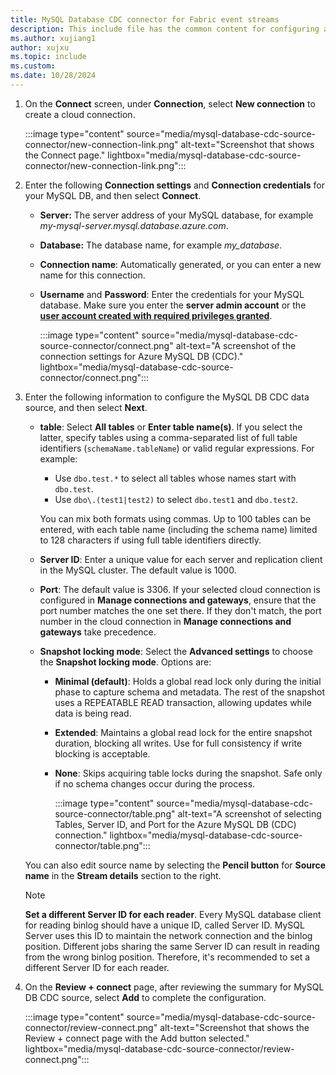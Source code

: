 ```yaml
---
title: MySQL Database CDC connector for Fabric event streams
description: This include file has the common content for configuring a MySQL Database Change Data Capture (CDC) connector for Fabric event streams and Real-Time hub. 
ms.author: xujiang1
author: xujxu
ms.topic: include
ms.custom:
ms.date: 10/28/2024
---
```



1. On the **Connect** screen, under **Connection**, select **New connection** to create a cloud connection.

    :::image type="content" source="media/mysql-database-cdc-source-connector/new-connection-link.png" alt-text="Screenshot that shows the Connect page." lightbox="media/mysql-database-cdc-source-connector/new-connection-link.png":::
1. Enter the following **Connection settings** and **Connection credentials** for your MySQL DB, and then select **Connect**.

   - **Server:** The server address of your MySQL database, for example *my-mysql-server.mysql.database.azure.com*.
   - **Database:** The database name, for example *my_database*.
   - **Connection name**: Automatically generated, or you can enter a new name for this connection.
   - **Username** and **Password**: Enter the credentials for your MySQL database. Make sure you enter the **server admin  account** or the [**user account created with required privileges granted**](../add-source-mysql-database-change-data-capture.md#set-up-mysql-db).

        :::image type="content" source="media/mysql-database-cdc-source-connector/connect.png" alt-text="A screenshot of the connection settings for Azure MySQL DB (CDC)." lightbox="media/mysql-database-cdc-source-connector/connect.png":::
1. Enter the following information to configure the MySQL DB CDC data source, and then select **Next**.

   - **table**: Select **All tables** or **Enter table name(s)**. If you select the latter, specify tables using a comma-separated list of full table identifiers (`schemaName.tableName`) or valid regular expressions. For example:  

      - Use `dbo.test.*` to select all tables whose names start with `dbo.test`.  
      - Use `dbo\.(test1|test2)` to select `dbo.test1` and `dbo.test2`.  

      You can mix both formats using commas. Up to 100 tables can be entered, with each table name (including the schema name) limited to 128 characters if using full table identifiers directly.
   - **Server ID**: Enter a unique value for each server and replication client in the MySQL cluster. The default value is 1000.
   - **Port**: The default value is 3306. If your selected cloud connection is configured in **Manage connections and gateways**, ensure that the port number matches the one set there. If they don't match, the port number in the cloud connection in **Manage connections and gateways** take precedence. 
   - **Snapshot locking mode**: Select the **Advanced settings** to choose the **Snapshot locking mode**. Options are: 
     - **Minimal (default)**: Holds a global read lock only during the initial phase to capture schema and metadata. The rest of the snapshot uses a REPEATABLE READ transaction, allowing updates while data is being read.
     - **Extended**: Maintains a global read lock for the entire snapshot duration, blocking all writes. Use for full consistency if write blocking is acceptable.
     - **None**: Skips acquiring table locks during the snapshot. Safe only if no schema changes occur during the process.

        :::image type="content" source="media/mysql-database-cdc-source-connector/table.png" alt-text="A screenshot of selecting Tables, Server ID, and Port for the Azure MySQL DB (CDC) connection." lightbox="media/mysql-database-cdc-source-connector/table.png":::
    
    You can also edit source name by selecting the **Pencil button** for **Source name** in the **Stream details** section to the right.

   > [!NOTE]
   > **Set a different Server ID for each reader**. Every MySQL database client for reading binlog should have a unique ID, called Server ID. MySQL Server uses this ID to maintain the network connection and the binlog position. Different jobs sharing the same Server ID can result in reading from the wrong binlog position. Therefore, it's recommended to set a different Server ID for each reader.
1. On the **Review + connect** page, after reviewing the summary for MySQL DB CDC source, select **Add** to complete the configuration.

      :::image type="content" source="media/mysql-database-cdc-source-connector/review-connect.png" alt-text="Screenshot that shows the Review + connect page with the Add button selected." lightbox="media/mysql-database-cdc-source-connector/review-connect.png":::
